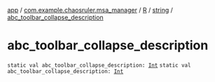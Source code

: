 [app](../../../index.md) / [com.example.chaosruler.msa_manager](../../index.md) / [R](../index.md) / [string](index.md) / [abc_toolbar_collapse_description](.)

# abc_toolbar_collapse_description

`static val abc_toolbar_collapse_description: `[`Int`](https://kotlinlang.org/api/latest/jvm/stdlib/kotlin/-int/index.html)
`static val abc_toolbar_collapse_description: `[`Int`](https://kotlinlang.org/api/latest/jvm/stdlib/kotlin/-int/index.html)